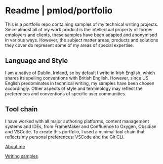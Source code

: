 # Readme | pmlod/portfolio

This is a portfolio repo containing samples of my technical writing projects. Since almost all of my work product is the intellectual property of former employers and clients, these samples have been adapted and anonymised in various ways. However, the subject matter areas, products and solutions they cover do represent some of my areas of special expertise.

## Language and Style

I am a native of Dublin, Ireland, so by default I write in Irish English, which shares its spelling conventions with British English. However, since US English predominates in technical writing, my samples have been chosen accordingly. Other aspects of style and terminology may reflect the preferences and conventions of specific user communities.


## Tool chain

I have worked with all major authoring platforms, content management systems and IDEs, from FrameMaker and Confluence to Oxygen, Obsidian and VSCode. To create this portfolio, I used a minimal tool chain that reflects my personal preferences: VSCode and the Git CLI.

[About me](About%20Me.md)

[Writing samples](About%20Me.md)